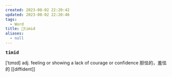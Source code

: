 ```yaml
---
created: 2023-08-02 22:20:42
updated: 2023-08-02 22:20:46
tags:
  - Word
title: 📖timid
aliases:
  - null
---
```


<pre><strong>timid</strong></pre>
[ˈtɪmɪd]
adj. feeling or showing a lack of courage or confidence 胆怯的，羞怯的
[[diffident]]
